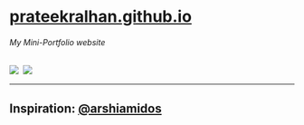 # [prateekralhan.github.io](https://prateekralhan.github.io)

###### My Mini-Portfolio website

<kbd>
<img src="https://user-images.githubusercontent.com/29462447/100836190-df3c3080-3494-11eb-9b80-e326ca8b0ae3.png" data-canonical-src="https://user-images.githubusercontent.com/29462447/100836190-df3c3080-3494-11eb-9b80-e326ca8b0ae3.png"/> 
</kbd>

<kbd>
<img src="https://user-images.githubusercontent.com/29462447/100836193-e105f400-3494-11eb-9574-3e05206bab85.png" data-canonical-src="https://user-images.githubusercontent.com/29462447/100836193-e105f400-3494-11eb-9574-3e05206bab85.png"/> 
</kbd>

-----------------------------------------------------------------------------
Inspiration: [@arshiamidos](https://github.com/arshiamidos)
-----------------------------------------------------------------------------
